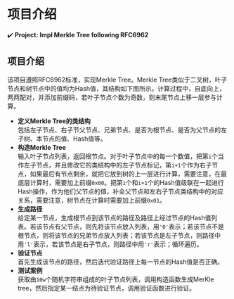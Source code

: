 项目介绍
===
:heavy_check_mark: **Project: Impl Merkle Tree following RFC6962**  
## 项目介绍  
该项目遵照RFC6962标准，实现Merkle Tree。Merkle Tree类似于二叉树，叶子节点和树节点中的值均为Hash值，其结构如下图所示。计算过程中，自底向上，两两配对，并添加前缀码，若叶子节点个数为奇数，则末尾节点上移一层参与计算。


 * **定义Merkle Tree的类结构**  
 包括左子节点、右子节父节点、兄弟节点、是否为根节点、是否为父节点的左子树、本节点的值、Hash值等。
 * **构造Merkle Tree**  
 输入叶子节点列表，返回根节点。对于叶子节点中的每一个数值，把第`i`个当作左子节点，并且修改它的类结构中的左子节点标记，第`i+1`个作为右子节点，如果最后有节点剩余，就把它放到树的上一层进行计算，需要注意，在最底层计算时，需要加上前缀`0x00`。把第`i`个和`i+1`个的Hash值级联在一起进行Hash操作，作为他们父节点的值，补全父节点和左右子节点类结构中的对应关系，需要注意，树节点在计算时需要加上前缀`0x01`。
 * **生成路径**  
 给定某一节点，生成根节点到该节点的路径及路径上经过节点的Hash值列表。若该节点有父节点，则先将该节点放入列表，用`'0'`表示；若该节点不是根节点，则将该节点的兄弟节点放入列表；若该节点是左子节点，则路径中用`'l'`表示，若该节点是右子节点，则路径中用`'r'`表示；循环遍历。
 * **验证节点**  
 首先生成该节点的路径，然后迭代验证路径上每一节点的Hash值是否正确。
 * **测试案例**  
 获取由`10w`个随机字符串组成的叶子节点列表，调用构造函数生成MerKle tree，然后指定某一结点为待验证节点，调用验证函数进行验证。
 

